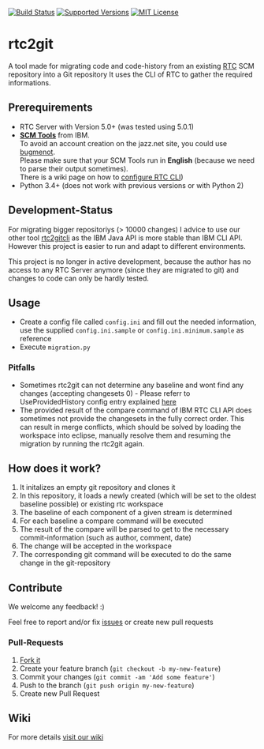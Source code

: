 [![Build Status](https://travis-ci.org/rtcTo/rtc2git.svg)](https://travis-ci.org/rtcTo/rtc2git)
[![Supported Versions](https://img.shields.io/badge/python-3.4%2C%203.5%2B-blue.svg)](https://travis-ci.org/rtcTo/rtc2git)
[![MIT License](https://img.shields.io/badge/license-MIT-orange.svg)](https://github.com/rtcTo/rtc2git/blob/develop/LICENSE)

# rtc2git

A tool made for migrating code and code-history from an existing [RTC](https://jazz.net/products/rational-team-concert/) SCM repository into a Git repository
It uses the CLI of RTC to gather the required informations.

## Prerequirements

- RTC Server with Version 5.0+ (was tested using 5.0.1)
- **[SCM Tools](https://jazz.net/downloads/rational-team-concert/releases/5.0.1?p=allDownloads)** from IBM.  
   To avoid an account creation on the jazz.net site, you could use [bugmenot](http://bugmenot.com/).  
   Please make sure that your SCM Tools run in **English** (because we need to parse their output sometimes).  
   There is a wiki page on how to [configure RTC CLI](https://github.com/rtcTo/rtc2git/wiki/configure-RTC-CLI))
- Python 3.4+ (does not work with previous versions or with Python 2)

## Development-Status
For migrating bigger repositoriys (> 10000 changes) I advice to use our other tool [rtc2gitcli](https://github.com/rtcTo/rtc2gitcli) as the IBM Java API is more stable than IBM CLI API. 
However this project is easier to run and adapt to different environments.

This project is no longer in active development, because the author has no access to any RTC Server anymore (since they are migrated to git) and changes to code can only be hardly tested.

## Usage

- Create a config file called `config.ini` and fill out the needed information, use the supplied `config.ini.sample` or `config.ini.minimum.sample` as reference
- Execute `migration.py`


### Pitfalls
- Sometimes rtc2git can not determine any baseline and wont find any changes (accepting changesets 0) - Please referr to UseProvidedHistory config entry explained [here](https://github.com/rtcTo/rtc2git/wiki/Getting-your-History-Files)
- The provided result of the compare command of IBM RTC CLI API does sometimes not provide the changesets in the fully correct order. This can result in merge conflicts, which should be solved by loading the workspace into eclipse, manually resolve them and resuming the migration by running the rtc2git again.

## How does it work?

1. It initalizes an empty git repository and clones it
2. In this repository, it loads a newly created (which will be set to the oldest baseline possible) or existing rtc workspace
3. The baseline of each component of a given stream is determined
4. For each baseline a compare command will be executed
5. The result of the compare will be parsed to get to the necessary commit-information (such as author, comment, date)
6. The change will be accepted in the workspace
7. The corresponding git command will be executed to do the same change in the git-repository


## Contribute

We welcome any feedback! :)

Feel free to report and/or fix [issues](https://github.com/rtcTo/rtc2git/issues) or create new pull requests

### Pull-Requests

1. [Fork it](https://github.com/rtcTo/rtc2git#fork-destination-box)
2. Create your feature branch (`git checkout -b my-new-feature`)
3. Commit your changes (`git commit -am 'Add some feature'`)
4. Push to the branch (`git push origin my-new-feature`)
5. Create new Pull Request

## Wiki

For more details [visit our wiki](https://github.com/rtcTo/rtc2git/wiki)
